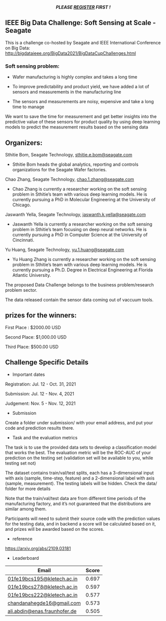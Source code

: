 <p align="center"> <strong><em> PLEASE  <a href="https://forms.office.com/r/rgaDkHJKag">REGISTER</a> FIRST ! </em></strong></p>


## IEEE Big Data Challenge: Soft Sensing at Scale - Seagate

This is a challenge co-hosted by Seagate and IEEE International Conference on Big Data: http://bigdataieee.org/BigData2021/BigDataCupChallenges.html

### Soft sensing problem: 

* Wafer manufacturing is highly complex and takes a long time 

* To improve predictability and product yield, we have added a lot of sensors and measurements in the manufacturing line 

* The sensors and measurements are noisy, expensive and take a long time to manage 

We want to save the time for measurement and get better insights into the predictive value of these sensors for product quality by using deep learning models to predict the measurement results based on the sensing data 

 

## Organizers:  

Sthitie Bom, Seagate Technology, sthitie.e.bom@seagate.com  

* Sthitie Bom heads the global analytics, reporting and controls organizations for the 	Seagate Wafer factories. 

Chao Zhang, Seagate Technology, chao.1.zhang@seagate.com  

* Chao Zhang is currently a researcher working on the soft sensing problem in Sthitie’s team with various deep learning models. He is currently pursuing a PhD in 		Molecular Engineering at the University of Chicago. 

Jaswanth Yella, Seagate Technology, jaswanth.k.yella@seagate.com  

* Jaswanth Yella is currently a researcher working on the soft sensing problem in Sthitie’s team focusing on deep neural networks. He is currently pursuing a PhD in Computer Science at the University of Cincinnati. 

Yu Huang, Seagate Technology, yu.1.huang@seagate.com  

* Yu Huang Zhang is currently a researcher working on the soft sensing problem in Sthitie’s team with various deep learning models. He is currently pursuing a Ph.D. Degree in Electrical Engineering at Florida Atlantic University. 

The proposed Data Challenge belongs to the business problem/research problem sector. 

The data released contain the sensor data coming out of vaccuum tools.

 

## prizes for the winners: 

First Place : $2000.00 USD

Second Place: $1,000.00 USD

Third Place: $500.00 USD
 

 

## Challenge Specific Details 
 
* Important dates

Registration: Jul. 12 - Oct. 31, 2021

Submission: Jul. 12 - Nov. 4, 2021

Judgement: Nov. 5 - Nov. 12, 2021

* Submission

Create a folder under submission/ with your email address, and put your code and prediction results there.

* Task and the evaluation metrics 

The task is to use the provided data sets to develop a classification model that works the best. The evaluation metric will be the ROC-AUC of your prediction on the testing set (validation set will be available to you, while testing set not) 

The dataset contains train/val/test splits, each has a 3-dimensional input with axis (sample, time-step, feature) and a 2-dimensional label with axis (sample, measurement). The testing labels will be hidden. Check the data/ folder for more details

Note that the train/val/test data are from different time periods of the manufacturing factory, and it’s not guaranteed that the distributions are similar among them. 

 

Participants will need to submit their source code with the prediction values for the testing data, and in backend a score will be calculated based on it, and prizes will be awarded based on the scores. 

* reference

https://arxiv.org/abs/2109.03181

* Leaderboard

| Email                          | Score  |
| ------                         | ------ |
|01fe19bcs195@kletech.ac.in      | 0.697  |
|01fe19bcs278@kletech.ac.in      | 0.597  |
|01fe19bcs222@kletech.ac.in      | 0.577  |
|chandanahegde16@gmail.com       | 0.573  |
|ali.abdin@enas.fraunhofer.de    | 0.505  |


 
 

